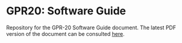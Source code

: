# GPR20: Software Guide
Repository for the GPR-20 Software Guide document. The latest PDF version of the document can be consulted [here](gpr20_software_guide.pdf).
